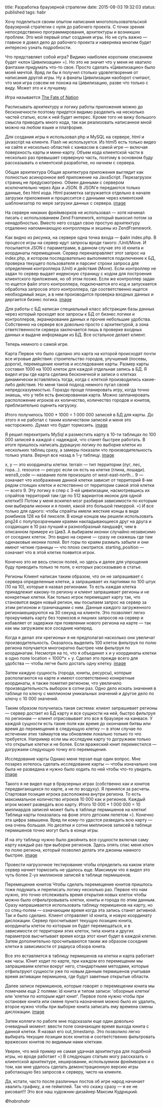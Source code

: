 title: Разработка браузерной стратегии
date: 2015-08-03 19:32:03
status: published
tags: habr

Хочу поделиться своим опытом написания многопользовательской браузерной стратегии с нуля до рабочего проекта. С точки зрения непосредственно программирования, архитектуры и возникших проблем. Это мой первый опыт создания игры. Но не суть важно — главное я довел дело до рабочего проекта и наверняка многим будет интересно узнать подробности.

Что представляет собой игра? Видимо наиболее коротким описанием будет «клон Цивилизации» =). Но это не значит что у меня не хватило фантазии придумать что-то свое. Просто сделать «Цивилизацию» было моей мечтой. Вряд ли бы я получил столько удовлетворения от написания другой игры. Ну а фанаты Цивилизации наоборот считают, что моя игра совсем не похожа на Цивилизацию, разве что только с виду. Может это и к лучшему.

Игра называется [The Fate of Nation](http://fatenation.com)

Расписывать архитектуру и логику работы приложения можно до бесконечности поэтому придется видимо разделить на несколько частей статью, если к ней будет интерес. Кроме того не вижу большого смысла приводить много кода, так как реализовать написанное мной можно на любом языке и платформе.

Для создания игры я использовал php и MySQL на сервере, html и javascript на клиенте. Flash не используется. Из html5 есть только видео на сайте и несколько областей с канвасом в самой игре — включая поверхность карты и мини-карту. Объем кода клиентской части в несколько раз превышает серверную часть, поэтому в основном буду рассказывать о клиентской разработке, но начнем с сервера.

Общая архитектура
Общая архитектура приложения выглядит как полностью асинхронное веб приложение на JavaScript. Перезагрузок страниц не предусмотрено. Обмен данными с сервером исключительно через Ajax и JSON. В JSON'е передаются только данные, без html кода. Html разметка загружается отдельно в начале загрузки приложения и процессится с данными через клиентский шаблонизатор по мере загрузки данных с сервера.
[image](http://vk.cc/3WayQI)

На сервере никаких фреймворков не использовал — хотя начинал писать с использованием Zend Framework, который выкосил потом за ненадобностью. Вместо него создал свою простую архитектуру отдаленно напоминающую контроллеры и экшены из ZendFramework.

Как видно из рисунка, на сервере одна точка входа — файл index.php. В процессе игры на сервер идут запросы вроде такого: /Unit/Move. И посылается JSON с параметрами, в данном случае это id юнита и координаты перемещения. Сервер перенаправляет этот запрос на index.php, в котором последовательно выполняется подключение к БД, проверка текущего пользователя и парсинг строки запроса для определения контроллера (Unit) и действия (Move). Если контроллер не задан то сервер выдает индексную страницу с кодом для построения клиентского приложения, но об этом позже. Если же контроллер задан то ищется файл этого контроллера, подключается его код и запускается обработка запросов этого контроллера, где соответственно ищется необходимый экшн, а в нем производится проверка входных данных и дергается бизнес логика.
[image](http://vk.cc/3WaziU)

Для работы с БД написан специальный класс абстракции базы данных через который проходят все запросы к БД от бизнес логики и контроллеров, экранирование данных и прочие небольшие удобства. Собственно на сервере все довольно просто с архитектурой, а зона ответственности сервера заключается лишь в проверке входных данных и выдаче информации из БД. Все остальное делает клиент.

Теперь немного о самой игре.

Карта
Первое что было сделано это карта на которой происходят почти все игровые действия: строительство городов, улучшений (посевы, дороги), перемещение юнитов и исследование карты. Размер карты составил 1000 на 1000 клеток для каждой отдельная запись в БД. Я видел игры где карта сделана бесконечной и записи о клетках динамически вставлялись тогда, когда с клеткой производились какие-либо действия. Но меня такой подход немного пугал своей непредсказуемостью. Гораздо проще планировать игру, когда точно знаешь, что у тебя есть фиксированная карта. Можно запланировать расположение игроков их количество, количество городов и юнитов, приблизительно оценить нагрузку.

Итого получилось 1000 * 1000 = 1 000 000 записей в БД для карты. До этого я не работал с таким количеством записей и меня это насторожило. Думал что будет тормозить.
[image](http://vk.cc/3WazxV)

Я решил перехитрить MySql и разместить карту в 10-ти таблицах по 100 000 записей в каждой с надеждой, что станет быстрее работать. В итоге пришлось написать дурацкую логику по выборке клеток из нескольких таблиц сразу, а замеры показали что производительность только упала. Вернул все назад в 1-у таблицу.
[image](http://vk.cc/3WazNg)

x, y — это координаты клетки.
terrain — тип территории (луг, лес, гора...).
resource — ресурс если он есть на клетке (глина, лошади).
wens9_code — название поля произошло от west-east-north… 9 — означает что изображение данной клетки зависит от территорий 8-ми рядом стоящих клеток и естественно от территории самой этой клетки — всего 9. Эту логику я спер с 3-ей цивилизации, насмотревшись их спрайтов территорий там где по 512 вариантов иконок для одной клетки!)) Потом у меня вскипел мозг разбирая зависимости по которым они выбирали иконки и я понял, какой это большой геморрой. =) И все только для одного: чтобы спрайты имели жесткие концы в виде ромбиков 128 на 64 пикселя. В конце концов мы решили использовать png24 с полупрозрачными краями накладывающиеся друг на друга и создающих в 10 раз лучший и разнообразный ландшафт, чем в описанном примере из Цив3. А выбираем иконки случайно независимо от соседних клеток. Это видно на скрине — сразу не скажешь где там одинаковые иконки полей. Вот горы по краям размыть забыли и они имеют четкие границы — что плохо смотрится.
starting_position — означает что в этой клетке появится игрок.

Конечно это не весь список полей, но здесь и далее для упрощения буду приводить только те поля, о которых рассказываю в статье.

Регионы
Клиент написан таким образом, что он не запрашивает с сервера определенные клетки, а запрашивает их партиями по 100 штук (10 на 10), которые я назвал регионами. То есть каждая клетка принадлежит какому-то региону и клиент запрашивает регионы и не конкретные клетки. Как только игрок перемещает карту так, что становится виден новый регион, мы посылаем запрос на сервер за этим регионом и граничащими с ним. Данные каждого загруженного регионакешируются на 30 секунд на клиенте. Это позволяет легко прокручивать карту без тормозов и лишних запросов на сервер и избавляет от задержки при появлении нового региона на карте — так как мы загружаем все соседние наперед.

Когда я делал эти «регионы» я не предполагал насколько они увеличат производительность. Оказалось выделить 100 клеток фильтруя по полю региона получается многократно быстрее чем фильтруя по координатам. Несмотря на то, что я объединил x и y координаты клетки в одно поле location = 1000*x + y. Сделал это прежде всего для удобства — чтобы легче было достать одну клетку.
[image](http://vk.cc/3WazZG)

Затем каждую сущность (города, юниты, ресурсы), которые располагаются на карте и имеют соответственно конкретные координаты, я также пометил регионом, что увеличило производительность выборок в сотни раз. Одно дело искать значения в таблице по ключу с миллионом уникальных значений и другое дело по ключу с 10 000 значений.

Таким образом получилась такая система: клиент запрашивает регионы — сервер достает из БД карту и все сущности на ней, быстро фильтруя по регионам — клиент отрисовывает это все в браузере на канвасе. У каждой сущности есть такие поля как время до окончания битвы или время до перемещения в следующую клетку — в этом случае по истечении этих таймаутов мы обновляем локально только то что требуется. Например если мы исследуем карту то догружаем только что открытые клетки и не более. Если вражеский юнит переместился — догружаем следующую точку его перемещения.

Исследование карты
Однако меня терзал еще один вопрос. Мне позарез хотелось сделать исследование карты — чтобы изначально она была не разведана и нужно было ходить по ней чтобы что-то увидеть.
[image](http://vk.cc/3WaAdR)

Такого я не видел еще в браузерных играх (собственно как и юнитов передвигающихся по карте, а не по воздуху). Я принялся за расчеты. Стартовая позиция игрока расположена внутри региона. То есть максимальное количество игроков 10 000 как и регионов. Каждый игрок может разведать всю карту. Итого 10 000 * 1 000 000 = 10 миллиардов записей может быть в таблице пермишенов на клетки! Таблица карты показалась на фоне этого детским лепетом =). Конечно эта цифра завышена. Вряд ли кому-то удастся разведать всю карту — она очень большая. Но десятки и сотни миллионов записей в таблице пермишенов точно могут быть в конце игры.

И на эту таблицу нужно было джойнить все сущности включая саму карту каждый раз при выборке регионов. Здесь опять спас меня ключ по полю региона, который позволил делать эти джоины намного быстрее.
[image](http://vk.cc/3WaArY)

Провести нагрузочное тестирование чтобы определить на каком этапе сервер начнет тормозить не удалось еще. Максимум что я видел это чуть более 2-ух миллионов записей в таблице пермишенов.

Перемещение юнитов
Чтобы сделать перемещение юнитов пришлось тоже подумать и переписать логику несколько раз.
Первое что нам нужно, это точно отслеживать время открытия новых клеток чтобы можно было отфильтровывать клетки, юниты и города по этим данным. Сразу напрашивается использовать таблицу пермишенов на карту, но со спец-полем — означающим время когда эта запись станет активной. Так и было сделано. Клиент отправляет id юнита, и новую координату дислокации. Сервер просчитывает текущую позицию юнита, координаты клеток по которым он будет перемещаться, и в зависимости от территории этих клеток, типа юнита и других параметров высчитывает время когда этот юнит будет в каждой клетке. Затем дополнительно просчитываются таким же образом соседние клетки в зависимости от радиуса обзора юнита.

Все это вставляется в таблицу пермишенов на клетки и карта работает как часы. Юнит ходит по карте, при каждом его перемещении мы запрашиваем клетки вокруг него, стандартными методами, которые отфильтруют сущности уже по новым данным пермишенов учитывая время активации пермишена, где будут заветные открытые области.

Далее записи пермишенов, которые говорят о перемещении юнита мы помечаем еще 2 полями: id юнита и типом записи: 'обзорные клетки' или 'клетки по которым идет юнит'. Первое поле нужно чтобы при остановке юнита или смене пункта назначения можно было их удалить, второе нужно чтобы при выборке юнита записать ему времена смены дислокации.
[image](http://vk.cc/3WaBjc)

Затем коллеги по работе мне подсказали еще один довольно очевидный момент: ввести поле означающее время выхода юнита с данной клетки. Я назвал его out_timestamp. Это позволило легко выбирать текущие позиции всех юнитов и соответственно фильтровать вражеских юнитов по видимым нами клеткам.

Уверен, что мой пример не самая удачная архитектура для подобной игры, но вроде работает =) В следующих статьях могу рассказать о клиентской архитектуре, кешировании, используемом фреймворке и о том, как мне удалось сделать демонстрационную версию игры работающую без запросов к серверу, чисто на клиенте.

Да, кстати, часто после различных постов об игре народ начинает хвалить графику, а не геймплей. Так что скажу сразу — я ее не рисовал!!! Это все наш художник-дизайнер Максим Кудрицкий.

*©habrahabr*
